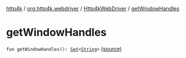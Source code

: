 [http4k](../../index.md) / [org.http4k.webdriver](../index.md) / [Http4kWebDriver](index.md) / [getWindowHandles](./get-window-handles.md)

# getWindowHandles

`fun getWindowHandles(): `[`Set`](https://kotlinlang.org/api/latest/jvm/stdlib/kotlin.collections/-set/index.html)`<`[`String`](https://kotlinlang.org/api/latest/jvm/stdlib/kotlin/-string/index.html)`>` [(source)](https://github.com/http4k/http4k/blob/master/http4k-testing-webdriver/src/main/kotlin/org/http4k/webdriver/Http4kWebDriver.kt#L89)